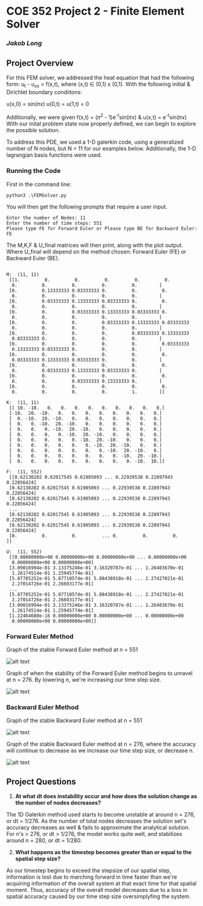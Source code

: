 # COE 352 Project 2 - Finite Element Solver
### _Jakob Long_

## Project Overview
For this FEM solver, we addressed the heat equation that had the following form: u<sub>t</sub> - u<sub>xx</sub> = f(x,t), where (x,t) ∈ (0,1) x (0,1). With the following initial & Dirichlet boundary condiitons:

u(x,0) = sin(𝜋𝑥)
u(0,t) = u(1,t) = 0

Additionally, we were given f(x,t) = (𝜋<sup>2</sup> - 1)e<sup>-t</sup>sin(𝜋𝑥) & u(x,t) = e<sup>-t</sup>sin(𝜋𝑥)
With our inital problem state now properly defined, we can begin to explore the possible solution. 

To address this PDE, we used a 1-D galerkin code, using a generalized number of N nodes, but N = 11 for our examples below. Additionally, the 1-D lagrangian basis functions were used.
### Running the Code
First in the command line:
```
python3 .\FEMSolver.py
```

You will then get the following prompts that require a user input.
```
Enter the number of Nodes: 11
Enter the number of time steps: 551
Please type FE for Forward Euler or Please type BE for Backward Euler: FE
```
The M,K,F & U_final matrices will then  print, along with the plot output. Where U_final will depend on the method chosen: Forward Euler (FE) or Backward Euler (BE).

```

M:  (11, 11)
 [[1.         0.         0.         0.         0.         0.
  0.         0.         0.         0.         0.        ]
 [0.         0.13333333 0.03333333 0.         0.         0.
  0.         0.         0.         0.         0.        ]
 [0.         0.03333333 0.13333333 0.03333333 0.         0.
  0.         0.         0.         0.         0.        ]
 [0.         0.         0.03333333 0.13333333 0.03333333 0.
  0.         0.         0.         0.         0.        ]
 [0.         0.         0.         0.03333333 0.13333333 0.03333333
  0.         0.         0.         0.         0.        ]
 [0.         0.         0.         0.         0.03333333 0.13333333
  0.03333333 0.         0.         0.         0.        ]
 [0.         0.         0.         0.         0.         0.03333333
  0.13333333 0.03333333 0.         0.         0.        ]
 [0.         0.         0.         0.         0.         0.
  0.03333333 0.13333333 0.03333333 0.         0.        ]
 [0.         0.         0.         0.         0.         0.
  0.         0.03333333 0.13333333 0.03333333 0.        ]
 [0.         0.         0.         0.         0.         0.
  0.         0.         0.03333333 0.13333333 0.        ]
 [0.         0.         0.         0.         0.         0.
  0.         0.         0.         0.         1.        ]]

K:  (11, 11)
 [[ 10. -10.   0.   0.   0.   0.   0.   0.   0.   0.   0.]
 [-10.  20. -10.   0.   0.   0.   0.   0.   0.   0.   0.]
 [  0. -10.  20. -10.   0.   0.   0.   0.   0.   0.   0.]
 [  0.   0. -10.  20. -10.   0.   0.   0.   0.   0.   0.]
 [  0.   0.   0. -10.  20. -10.   0.   0.   0.   0.   0.]
 [  0.   0.   0.   0. -10.  20. -10.   0.   0.   0.   0.]
 [  0.   0.   0.   0.   0. -10.  20. -10.   0.   0.   0.]
 [  0.   0.   0.   0.   0.   0. -10.  20. -10.   0.   0.]
 [  0.   0.   0.   0.   0.   0.   0. -10.  20. -10.   0.]
 [  0.   0.   0.   0.   0.   0.   0.   0. -10.  20. -10.]
 [  0.   0.   0.   0.   0.   0.   0.   0.   0. -10.  10.]]

F:  (11, 552)
 [[0.62130202 0.62017545 0.61905093 ... 0.22939538 0.22897943 0.22856424]
 [0.62130202 0.62017545 0.61905093 ... 0.22939538 0.22897943 0.22856424]
 [0.62130202 0.62017545 0.61905093 ... 0.22939538 0.22897943 0.22856424]
 ...
 [0.62130202 0.62017545 0.61905093 ... 0.22939538 0.22897943 0.22856424]
 [0.62130202 0.62017545 0.61905093 ... 0.22939538 0.22897943 0.22856424]
 [0.         0.         0.         ... 0.         0.         0.        ]]

U:  (11, 552)
 [[0.00000000e+00 0.00000000e+00 0.00000000e+00 ... 0.00000000e+00
  0.00000000e+00 0.00000000e+00]
 [3.09016994e-01 3.13375246e-01 3.16320787e-01 ... 1.26403670e-01
  1.26174514e-01 1.25945774e-01]
 [5.87785252e-01 5.87710574e-01 5.88438918e-01 ... 2.27427021e-01
  2.27014726e-01 2.26603177e-01]
 ...
 [5.87785252e-01 5.87710574e-01 5.88438918e-01 ... 2.27427021e-01
  2.27014726e-01 2.26603177e-01]
 [3.09016994e-01 3.13375246e-01 3.16320787e-01 ... 1.26403670e-01
  1.26174514e-01 1.25945774e-01]
 [1.22464680e-16 0.00000000e+00 0.00000000e+00 ... 0.00000000e+00
  0.00000000e+00 0.00000000e+00]]
```
### Forward Euler Method

Graph of the stable Forward Euler method at n = 551


![alt text](https://raw.githubusercontent.com/KobieKabo/FinalProject/Main/FE_n551.png?raw=true)


Graph of when the stability of the Forward Euler method begins to unravel at n = 276. By lowering n, we're increasing our time step size.


![alt text](https://raw.githubusercontent.com/KobieKabo/FinalProject/Main/FE_n276.png?raw=true)

### Backward Euler Method

Graph of the stable Backward Euler method at n = 551


![alt text](https://raw.githubusercontent.com/KobieKabo/FinalProject/Main/BE_n551.png?raw=true)


Graph of the stable Backward Euler method at n = 276, where the accuracy will continue to decrease as we increase our time step size, or decrease n.

![alt text](https://raw.githubusercontent.com/KobieKabo/FinalProject/Main/BE_n276.png?raw=true)

## Project Questions

1. **At what dt does instability occur and how does the solution change as the number of nodes decreases?**

The 1D Galerkin method used starts to become unstable at around n = 276, or dt = 1/276. As the number of total nodes decreases the solution set's accuracy decreases as well & fails to approximate the analytical solution. For n's > 276, or dt > 1/276, the model works quite well, and stabilizes around n = 280, or dt = 1/280.

2. **What happens as the timestep becomes greater than or equal to the spatial step size?** 

As our timestep begins to exceed the stepsize of our spatial step, information is lost due to marching forward in time faster than we're acquiring information of the overall system at that exact time for that spatial moment. Thus, accuracy of the overall model decreases due to a loss in spatial accuracy caused by our time step size oversimplyfing the system.






